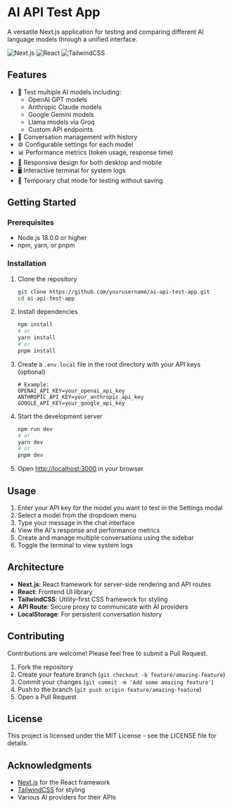 # AI API Test App

A versatile Next.js application for testing and comparing different AI language models through a unified interface.

![Next.js](https://img.shields.io/badge/Next.js-15.2.2-black) ![React](https://img.shields.io/badge/React-19.0.0-blue) ![TailwindCSS](https://img.shields.io/badge/TailwindCSS-4.0.12-38b2ac)

## Features

- 🤖 Test multiple AI models including:
  - OpenAI GPT models
  - Anthropic Claude models
  - Google Gemini models
  - Llama models via Groq
  - Custom API endpoints
- 💬 Conversation management with history
- ⚙️ Configurable settings for each model
- 📊 Performance metrics (token usage, response time)
- 📱 Responsive design for both desktop and mobile
- 🖥️ Interactive terminal for system logs
- 🔄 Temporary chat mode for testing without saving

## Getting Started

### Prerequisites

- Node.js 18.0.0 or higher
- npm, yarn, or pnpm

### Installation

1. Clone the repository
   ```bash
   git clone https://github.com/yourusername/ai-api-test-app.git
   cd ai-api-test-app
   ```

2. Install dependencies
   ```bash
   npm install
   # or
   yarn install
   # or
   pnpm install
   ```

3. Create a `.env.local` file in the root directory with your API keys (optional)
   ```
   # Example:
   OPENAI_API_KEY=your_openai_api_key
   ANTHROPIC_API_KEY=your_anthropic_api_key
   GOOGLE_API_KEY=your_google_api_key
   ```

4. Start the development server
   ```bash
   npm run dev
   # or
   yarn dev
   # or
   pnpm dev
   ```

5. Open [http://localhost:3000](http://localhost:3000) in your browser

## Usage

1. Enter your API key for the model you want to test in the Settings modal
2. Select a model from the dropdown menu
3. Type your message in the chat interface
4. View the AI's response and performance metrics
5. Create and manage multiple conversations using the sidebar
6. Toggle the terminal to view system logs

## Architecture

- **Next.js**: React framework for server-side rendering and API routes
- **React**: Frontend UI library
- **TailwindCSS**: Utility-first CSS framework for styling
- **API Route**: Secure proxy to communicate with AI providers
- **LocalStorage**: For persistent conversation history

## Contributing

Contributions are welcome! Please feel free to submit a Pull Request.

1. Fork the repository
2. Create your feature branch (`git checkout -b feature/amazing-feature`)
3. Commit your changes (`git commit -m 'Add some amazing feature'`)
4. Push to the branch (`git push origin feature/amazing-feature`)
5. Open a Pull Request

## License

This project is licensed under the MIT License - see the LICENSE file for details.

## Acknowledgments

- [Next.js](https://nextjs.org/) for the React framework
- [TailwindCSS](https://tailwindcss.com/) for styling
- Various AI providers for their APIs
